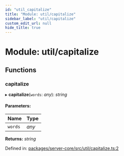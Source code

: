 ```yaml
---
id: "util_capitalize"
title: "Module: util/capitalize"
sidebar_label: "util/capitalize"
custom_edit_url: null
hide_title: true
---
```


# Module: util/capitalize

## Functions

### capitalize

▸ **capitalize**(`words`: *any*): *string*

#### Parameters:

Name | Type |
:------ | :------ |
`words` | *any* |

**Returns:** *string*

Defined in: [packages/server-core/src/util/capitalize.ts:2](https://github.com/xr3ngine/xr3ngine/blob/716a06460/packages/server-core/src/util/capitalize.ts#L2)

